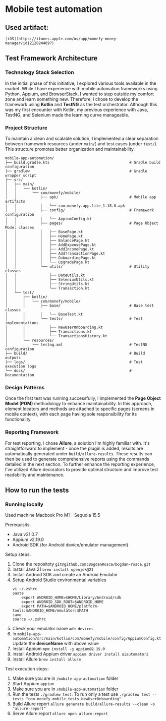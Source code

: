 # Mobile test automation 

## Used artifact: 
`[iOS](https://itunes.apple.com/us/app/monefy-money-manager/id1212024409?)`

## Test Framework Architecture

### Technology Stack Selection
In the initial phase of this initiative, I explored various tools available in the market. While I have experience with mobile automation frameworks using Python, Appium, and BrowserStack, I wanted to step outside my comfort zone and learn something new. Therefore, I chose to develop the framework using **Kotlin** and **TestNG** as the test orchestrator. Although this was my first encounter with Kotlin, my previous experience with Java, TestNG, and Selenium made the learning curve manageable.

### Project Structure
To maintain a clean and scalable solution, I implemented a clear separation between framework resources (under `main/`) and test cases (under `test/`). This structure promotes better organization and maintainability.
```
mobile-app-automation/
├── build.gradle.kts                                    # Gradle build configuration
├── gradlew                                             # Gradle wrapper script
├── src/
│   ├── main/
│   │   └── kotlin/
│   │       └── com/monefy/mobile/
│   │           ├── apk/                                # Mobile app artifacts
│   │           │   └── com.monefy.app.lite_1.18.0.apk
│   │           ├── config/                             # Framework configuration
│   │           │   └── AppiumConfig.kt
│   │           ├── pages/                              # Page Object Model classes
│   │           │   ├── BasePage.kt
│   │           │   ├── HomePage.kt
│   │           │   ├── BalancePage.kt
│   │           │   ├── AddExpensePage.kt
│   │           │   ├── AddIncomePage.kt
│   │           │   ├── AddTransactionPage.kt
│   │           │   ├── OnboardingPage.kt
│   │           │   └── UpgradePage.kt
│   │           └── utils/                              # Utility classes
│   │               ├── DateUtils.kt
│   │               ├── SeleniumUtils.kt
│   │               ├── StringUtils.kt
│   │               └── Transaction.kt
│   └── test/
│       ├── kotlin/
│       │   └── com/monefy/mobile/
│       │       ├── base/                               # Base test classes
│       │       │   └── BaseTest.kt
│       │       └── tests/                              # Test implementations
│       │           ├── NewUserOnboarding.kt
│       │           ├── Transactions.kt
│       │           └── TransactionsHistory.kt
│       └── resources/
│           └── testng.xml                              # TestNG configuration
├── build/                                              # Build outputs
├── logs/                                               # Test execution logs
└── docs/                                               # Documentation
``` 

### Design Patterns
Once the first test was running successfully, I implemented the **Page Object Model (POM)** methodology to enhance maintainability. In this approach, element locators and methods are attached to specific pages (screens in mobile context), with each page having sole responsibility for its functionality.

### Reporting Framework
For test reporting, I chose **Allure**, a solution I'm highly familiar with. It's straightforward to implement - once the plugin is added, results are automatically generated under `build/allure-results`. These results can then be used to generate comprehensive reports using the commands detailed in the next section. To further enhance the reporting experience, I've utilized Allure decorators to provide optimal structure and improve test readability and maintenance.

## How to run the tests
### Running locally
Used machine Macbook Pro M1 - Sequoia 15.5

Prerequisits: 
- Java v21.0.7
- Appium v2.19.0
- Android SDK (for Android device/emulator management)

Setup steps: 
1. Clone the repositoty `git@github.com:BogdanRosca/bogdan-rosca.git`
2. Install Java 21 `brew install openjdk@21`
3. Install Android SDK and create an Android Emulator 
4. Setup Android Studio environmental variables
    ```
    vi ~/.zshrc
    paste
        export ANDROID_HOME=$HOME/Library/Android/sdk
        export ANDROID_SDK_ROOT=$ANDROID_HOME
        export PATH=$ANDROID_HOME/platform-tools:$ANDROID_HOME/emulator:$PATH
    save 
    source ~/.zshrc
    ```
5. Check your emulator name `adb devices`
6. In `mobile-app-automation/src/main/kotlin/com/monefy/mobile/config/AppiumConfig.kt` Update the **deviceName** with above value 
7. Install Appium `npm install -g appium@2.19.0`
8. Install Android Appium driver `appium driver install uiautomator2`
9. Install Allure `brew install allure`

Test execution steps: 
1. Make sure you are in `/mobile-app-automation` folder 
2. Start Appium `appium`
3. Make sure you are in `/mobile-app-automation` folder  
4. Run the tests `./gradlew test`. To run only a test use `./gradlew test --tests "com.monefy.mobile.tests.NewUserOnboarding"`
5. Build Allure report `allure generate build/allure-results --clean -o "allure-report"`
6. Serve Allure report `allure open allure-report`

